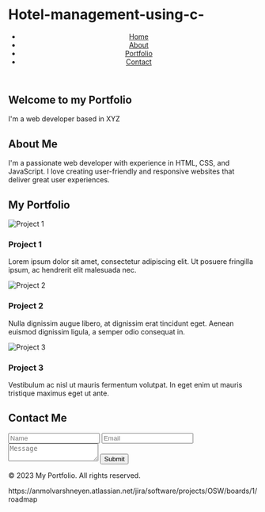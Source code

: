 # Hotel-management-using-c-
<!DOCTYPE html>
<html lang="en">
<head>
    <meta charset="UTF-8">
    <title>My Portfolio</title>
    <link rel="stylesheet" href="style.css">
</head>
<body>
    <header>
        <nav>
            <ul>
                <li><a href="#home">Home</a></li>
                <li><a href="#about">About</a></li>
                <li><a href="#portfolio">Portfolio</a></li>
                <li><a href="#contact">Contact</a></li>
            </ul>
        </nav>
    </header>
    <section id="home">
        <div class="container">
            <h1>Welcome to my Portfolio</h1>
            <p>I'm a web developer based in XYZ</p>
        </div>
    </section>
    <section id="about">
        <div class="container">
            <h2>About Me</h2>
            <p>I'm a passionate web developer with experience in HTML, CSS, and JavaScript. I love creating user-friendly and responsive websites that deliver great user experiences.</p>
        </div>
    </section>
    <section id="portfolio">
        <div class="container">
            <h2>My Portfolio</h2>
            <div class="portfolio-items">
                <div class="portfolio-item">
                    <img src="project1.jpg" alt="Project 1">
                    <h3>Project 1</h3>
                    <p>Lorem ipsum dolor sit amet, consectetur adipiscing elit. Ut posuere fringilla ipsum, ac hendrerit elit malesuada nec.</p>
                </div>
                <div class="portfolio-item">
                    <img src="project2.jpg" alt="Project 2">
                    <h3>Project 2</h3>
                    <p>Nulla dignissim augue libero, at dignissim erat tincidunt eget. Aenean euismod dignissim ligula, a semper odio consequat in.</p>
                </div>
                <div class="portfolio-item">
                    <img src="project3.jpg" alt="Project 3">
                    <h3>Project 3</h3>
                    <p>Vestibulum ac nisl ut mauris fermentum volutpat. In eget enim ut mauris tristique maximus eget ut ante.</p>
                </div>
            </div>
        </div>
    </section>
    <section id="contact">
        <div class="container">
            <h2>Contact Me</h2>
            <form action="contact_form.php" method="post">
                <input type="text" name="name" placeholder="Name">
                <input type="email" name="email" placeholder="Email">
                <textarea name="message" placeholder="Message"></textarea>
                <input type="submit" value="Submit">
            </form>
        </div>
    </section>
    <footer>
        <div class="container">
            <p>&copy; 2023 My Portfolio. All rights reserved.</p>
        </div>
    </footer>
</body>
</html>
https://anmolvarshneyen.atlassian.net/jira/software/projects/OSW/boards/1/roadmap
